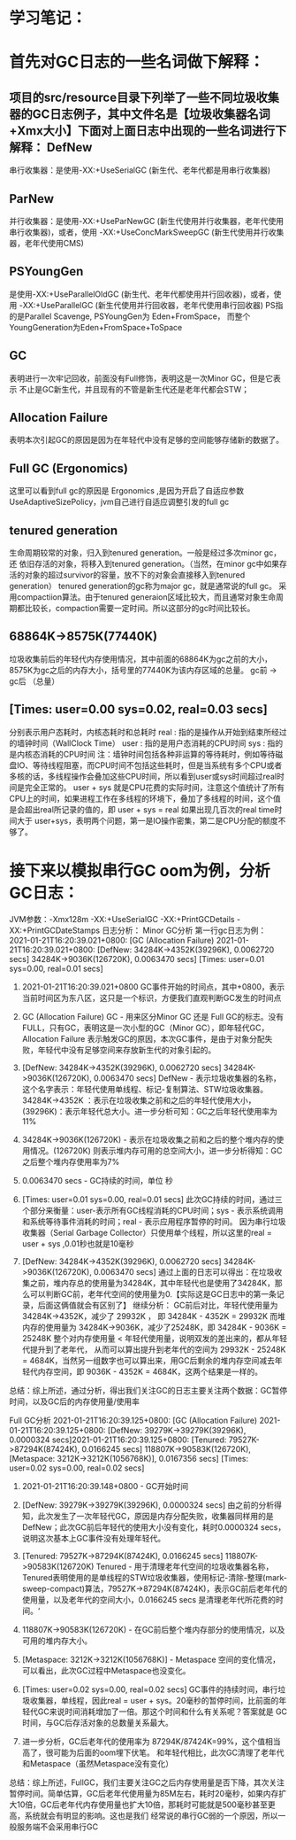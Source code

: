 学习笔记：
===========

首先对GC日志的一些名词做下解释：
=========
项目的src/resource目录下列举了一些不同垃圾收集器的GC日志例子，其中文件名是【垃圾收集器名词+Xmx大小】下面对上面日志中出现的一些名词进行下解释：
DefNew
-----
串行收集器：是使用-XX:+UseSerialGC (新生代、老年代都是用串行收集器)

ParNew
----
并行收集器：是使用-XX:+UseParNewGC (新生代使用并行收集器，老年代使用串行收集器)，或者，使用 -XX:+UseConcMarkSweepGC (新生代使用并行收集器，老年代使用CMS)

PSYoungGen
-----
是使用-XX:+UseParallelOldGC (新生代、老年代都使用并行回收器)，或者，使用 -XX:+UseParallelGC (新生代使用并行回收器，老年代使用串行回收器)
PS指的是Parallel Scavenge,  PSYoungGen为 Eden+FromSpace， 而整个YoungGeneration为Eden+FromSpace+ToSpace

GC
-----
表明进行一次牢记回收，前面没有Full修饰，表明这是一次Minor GC，但是它表示 不止是GC新生代，并且现有的不管是新生代还是老年代都会STW；

Allocation Failure
-----
表明本次引起GC的原因是因为在年轻代中没有足够的空间能够存储新的数据了。

Full GC (Ergonomics)
--------
这里可以看到full gc的原因是 Ergonomics ,是因为开启了自适应参数 UseAdaptiveSizePolicy，jvm自己进行自适应调整引发的full gc

tenured generation
------
生命周期较常的对象，归入到tenured generation。一般是经过多次minor gc，还 依旧存活的对象，将移入到tenured generation。（当然，在minor gc中如果存活的对象的超过survivor的容量，放不下的对象会直接移入到tenured generation） 
tenured generation的gc称为major gc，就是通常说的full gc。 
采用compactiion算法。由于tenured generaion区域比较大，而且通常对象生命周期都比较长，compaction需要一定时间。所以这部分的gc时间比较长。 

68864K->8575K(77440K)
-------
垃圾收集前后的年轻代内存使用情况，其中前面的68864K为gc之前的大小，8575K为gc之后的内存大小，括号里的77440K为该内存区域的总量。
gc前 -> gc后 （总量）

[Times: user=0.00 sys=0.02, real=0.03 secs]
--------
分别表示用户态耗时，内核态耗时和总耗时
real : 指的是操作从开始到结束所经过的墙钟时间（WallClock Time）
user : 指的是用户态消耗的CPU时间
sys : 指的是内核态消耗的CPU时间
注：墙钟时间包括各种非运算的等待耗时，例如等待磁盘IO、等待线程阻塞，而CPU时间不包括这些耗时，但是当系统有多个CPU或者多核的话，多线程操作会叠加这些CPU时间，所以看到user或sys时间超过real时间是完全正常的。 
user + sys 就是CPU花费的实际时间，注意这个值统计了所有CPU上的时间，如果进程工作在多线程的环境下，叠加了多线程的时间，这个值是会超出real所记录的值的，即 user + sys = real
如果出现几百次的real time时间大于 user+sys，表明两个问题，第一是IO操作密集，第二是CPU分配的额度不够了。


接下来以模拟串行GC oom为例，分析GC日志：
========


JVM参数：-Xmx128m -XX:+UseSerialGC -XX:+PrintGCDetails -XX:+PrintGCDateStamps
日志分析：
Minor GC分析
第一行gc日志为例：
2021-01-21T16:20:39.021+0800: [GC (Allocation Failure) 2021-01-21T16:20:39.021+0800: [DefNew: 34284K->4352K(39296K), 0.0062720 secs] 34284K->9036K(126720K), 0.0063470 secs] [Times: user=0.01 sys=0.00, real=0.01 secs] 
1. 2021-01-21T16:20:39.021+0800
GC事件开始的时间点，其中+0800，表示当前时间区为东八区，这只是一个标识，方便我们直观判断GC发生的时间点

2. GC (Allocation Failure)
GC - 用来区分Minor GC 还是 Full GC的标志。没有FULL，只有GC，表明这是一次小型的GC（Minor GC），即年轻代GC，Allocation Failure 表示触发GC的原因，本次GC事件，是由于对象分配失败，年轻代中没有足够空间来存放新生代的对象引起的。

3. [DefNew: 34284K->4352K(39296K), 0.0062720 secs] 34284K->9036K(126720K), 0.0063470 secs]
DefNew - 表示垃圾收集器的名称，这个名字表示：年轻代使用单线程、标记-复制算法、STW垃圾收集器。
34284K->4352K ：表示在垃圾收集之前和之后的年轻代使用大小，
(39296K)：表示年轻代总大小。进一步分析可知：GC之后年轻代使用率为11%

4. 34284K->9036K(126720K) - 表示在垃圾收集之前和之后的整个堆内存的使用情况。(126720K) 则表示堆内存可用的总空间大小，进一步分析得知：GC之后整个堆内存使用率为7%

5. 0.0063470 secs  - GC持续的时间，单位 秒

6. [Times: user=0.01 sys=0.00, real=0.01 secs]
此次GC持续的时间，通过三个部分来衡量：user-表示所有GC线程消耗的CPU时间；sys - 表示系统调用和系统等待事件消耗的时间；real - 表示应用程序暂停的时间。
因为串行垃圾收集器（Serial Garbage Collector）只使用单个线程，所以这里的real = user + sys ,0.01秒也就是10毫秒

7. [DefNew: 34284K->4352K(39296K), 0.0062720 secs] 34284K->9036K(126720K), 0.0063470 secs]
通过上面的日志可以得出：在垃圾收集之前，堆内存总的使用量为34284K，其中年轻代也是使用了34284K，那么可以判断GC前，老年代空间的使用量为0.【实际这是GC日志中的第一条记录，后面这俩值就会有区别了】
继续分析：
GC前后对比，年轻代使用量为 34284K->4352K，减少了 29932K  ， 即 34284K - 4352K = 29932K
而堆内存的使用量为 34284K->9036K，减少了25248K，即 34284K - 9036K = 25248K
整个对内存使用量 < 年轻代使用量，说明双发的差出来的，都从年轻代提升到了老年代，
从而可以算出提升到老年代的空间为 29932K - 25248K = 4684K，当然另一组数字也可以算出来，用GC后剩余的堆内存空间减去年轻代内存空间，即 9036K - 4352K = 4684K，这两个结果是一样的。

总结：综上所述，通过分析，得出我们关注GC的日志主要关注两个数据：GC暂停时间，以及GC后的内存使用量/使用率


Full GC分析
2021-01-21T16:20:39.125+0800: [GC (Allocation Failure) 2021-01-21T16:20:39.125+0800: [DefNew: 39279K->39279K(39296K), 0.0000324 secs]2021-01-21T16:20:39.125+0800: [Tenured: 79527K->87294K(87424K), 0.0166245 secs] 118807K->90583K(126720K), [Metaspace: 3212K->3212K(1056768K)], 0.0167356 secs] [Times: user=0.02 sys=0.00, real=0.02 secs] 
1. 2021-01-21T16:20:39.148+0800 - GC开始时间

2. [DefNew: 39279K->39279K(39296K), 0.0000324 secs]
由之前的分析得知，此次发生了一次年轻代GC，原因是内存分配失败，收集器同样用的是DefNew；此次GC前后年轻代的使用大小没有变化，耗时0.0000324 secs，说明这次基本上GC事件没有处理年轻代。

3. [Tenured: 79527K->87294K(87424K), 0.0166245 secs] 118807K->90583K(126720K)
Tenured - 用于清理老年代空间的垃圾收集器名称，Tenured表明使用的是单线程的STW垃圾收集器，使用标记-清除-整理(mark-sweep-compact)算法，79527K->87294K(87424K)，表示GC前后老年代的使用量，以及老年代的空间大小，0.0166245 secs 是清理老年代所花费的时间。‘

4. 118807K->90583K(126720K) - 在GC前后整个堆内存部分的使用情况，以及可用的堆内存大小。

5. [Metaspace: 3212K->3212K(1056768K)] - Metaspace 空间的变化情况，可以看出，此次GC过程中Metaspace也没变化。

6. [Times: user=0.02 sys=0.00, real=0.02 secs] 
GC事件的持续时间，串行垃圾收集器，单线程，因此real = user + sys。20毫秒的暂停时间，比前面的年轻代GC来说时间消耗增加了一倍。那这个时间和什么有关系呢？答案就是 GC时间，与GC后存活对象的总数量关系最大。

7. 进一步分析，GC后老年代的使用率为 87294K/87424K=99%，这个值相当高了，很可能为后面的oom埋下伏笔。
和年轻代相比，此次GC清理了老年代和Metaspace（虽然Metaspace没有变化）

总结：综上所述，FullGC，我们主要关注GC之后内存使用量是否下降，其次关注暂停时间。简单估算，GC后老年代使用量为85M左右，耗时20毫秒，如果内存扩大10倍，GC后老年代内存使用量也扩大10倍，那耗时可能就是500毫秒甚至更高，系统就会有明显的影响。这也是我们
经常说的串行GC弱的一个原因，所以一般服务端不会采用串行GC